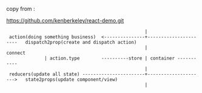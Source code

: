 copy from :

https://github.com/kenberkeley/react-demo.git

                                                       |
     action(doing something business)  <---------------+----------------------   dispatch2prop(create and dispatch action)
                                                       |             connect
                  | action.type        ----------store | container -----------
                                                       |
     reducers(update all state) -----------------------+--------------------->   state2props(update component/view)
                                                       |
